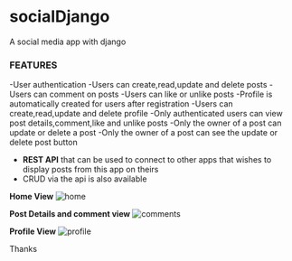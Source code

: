 # socialDjango
A social media app with django 


<h3>FEATURES</h3>
-User authentication 
-Users can create,read,update and delete posts
-Users can comment on posts 
-Users can like or unlike posts
-Profile is automatically created for users after registration
-Users can create,read,update and delete profile
-Only authenticated users can view post details,comment,like and unlike posts
-Only the owner of a post can update or delete a post 
-Only the owner of a post can see the update or delete post button 

- <b>REST API</b> that can be used to connect to other apps that wishes to display posts from this app on theirs 
- CRUD via the api is also available 

<b>Home View</b>
![home](https://user-images.githubusercontent.com/109239573/198752855-9081bdfe-3dd3-4022-a82d-785d802f4465.png)

<b>Post Details and comment view</b>
![comments](https://user-images.githubusercontent.com/109239573/198752895-12fdf210-26cd-43cf-a9ad-1c10245b3b22.png)

<b>Profile View</b>
![profile](https://user-images.githubusercontent.com/109239573/198752903-f0f41bb7-5042-4a76-ba00-9535e99be7d1.png)


Thanks

